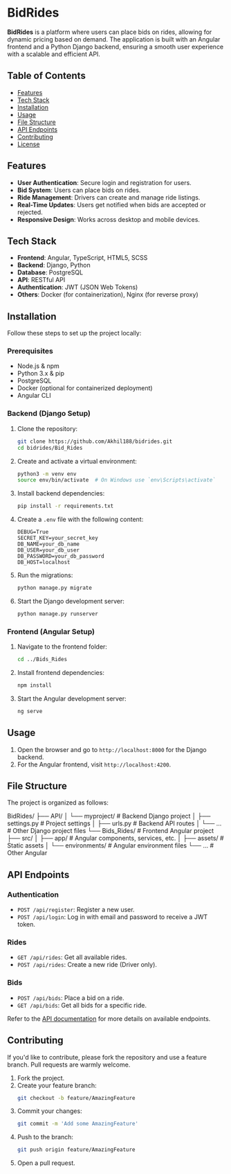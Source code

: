 # BidRides

**BidRides** is a platform where users can place bids on rides, allowing for dynamic pricing based on demand. The application is built with an Angular frontend and a Python Django backend, ensuring a smooth user experience with a scalable and efficient API.

## Table of Contents
- [Features](#features)
- [Tech Stack](#tech-stack)
- [Installation](#installation)
- [Usage](#usage)
- [File Structure](#file-structure)
- [API Endpoints](#api-endpoints)
- [Contributing](#contributing)
- [License](#license)

## Features

- **User Authentication**: Secure login and registration for users.
- **Bid System**: Users can place bids on rides.
- **Ride Management**: Drivers can create and manage ride listings.
- **Real-Time Updates**: Users get notified when bids are accepted or rejected.
- **Responsive Design**: Works across desktop and mobile devices.

## Tech Stack

- **Frontend**: Angular, TypeScript, HTML5, SCSS
- **Backend**: Django, Python
- **Database**: PostgreSQL
- **API**: RESTful API
- **Authentication**: JWT (JSON Web Tokens)
- **Others**: Docker (for containerization), Nginx (for reverse proxy)

## Installation

Follow these steps to set up the project locally:

### Prerequisites

- Node.js & npm
- Python 3.x & pip
- PostgreSQL
- Docker (optional for containerized deployment)
- Angular CLI

### Backend (Django Setup)

1. Clone the repository:
    ```bash
    git clone https://github.com/Akhil188/bidrides.git
    cd bidrides/Bid_Rides
    ```

2. Create and activate a virtual environment:
    ```bash
    python3 -m venv env
    source env/bin/activate  # On Windows use `env\Scripts\activate`
    ```

3. Install backend dependencies:
    ```bash
    pip install -r requirements.txt
    ```

4. Create a `.env` file with the following content:
    ```env
    DEBUG=True
    SECRET_KEY=your_secret_key
    DB_NAME=your_db_name
    DB_USER=your_db_user
    DB_PASSWORD=your_db_password
    DB_HOST=localhost
    ```

5. Run the migrations:
    ```bash
    python manage.py migrate
    ```

6. Start the Django development server:
    ```bash
    python manage.py runserver
    ```

### Frontend (Angular Setup)

1. Navigate to the frontend folder:
    ```bash
    cd ../Bids_Rides
    ```

2. Install frontend dependencies:
    ```bash
    npm install
    ```

3. Start the Angular development server:
    ```bash
    ng serve
    ```

## Usage

1. Open the browser and go to `http://localhost:8000` for the Django backend.
2. For the Angular frontend, visit `http://localhost:4200`.

## File Structure

The project is organized as follows:

BidRides/ ├── API/ │ └── myproject/ # Backend Django project │ ├── settings.py # Project settings │ ├── urls.py # Backend API routes │ └── ... # Other Django project files └── Bids_Rides/ # Frontend Angular project ├── src/ │ ├── app/ # Angular components, services, etc. │ ├── assets/ # Static assets │ └── environments/ # Angular environment files └── ... # Other Angular


## API Endpoints

### Authentication
- `POST /api/register`: Register a new user.
- `POST /api/login`: Log in with email and password to receive a JWT token.

### Rides
- `GET /api/rides`: Get all available rides.
- `POST /api/rides`: Create a new ride (Driver only).

### Bids
- `POST /api/bids`: Place a bid on a ride.
- `GET /api/bids`: Get all bids for a specific ride.

Refer to the [API documentation](./API_DOC.md) for more details on available endpoints.

## Contributing

If you'd like to contribute, please fork the repository and use a feature branch. Pull requests are warmly welcome.

1. Fork the project.
2. Create your feature branch:
    ```bash
    git checkout -b feature/AmazingFeature
    ```
3. Commit your changes:
    ```bash
    git commit -m 'Add some AmazingFeature'
    ```
4. Push to the branch:
    ```bash
    git push origin feature/AmazingFeature
    ```
5. Open a pull request.
